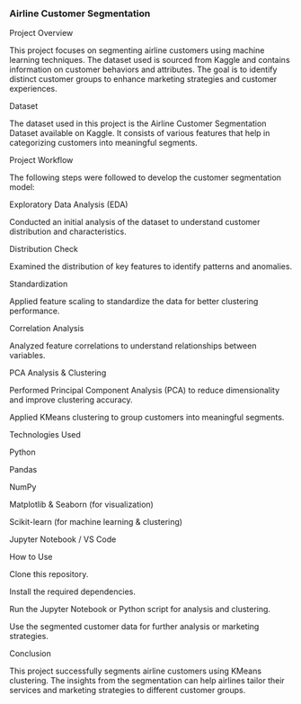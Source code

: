 ### Airline Customer Segmentation 

Project Overview

This project focuses on segmenting airline customers using machine learning techniques. The dataset used is sourced from Kaggle and contains information on customer behaviors and attributes. The goal is to identify distinct customer groups to enhance marketing strategies and customer experiences.

Dataset

The dataset used in this project is the Airline Customer Segmentation Dataset available on Kaggle. It consists of various features that help in categorizing customers into meaningful segments.

Project Workflow

The following steps were followed to develop the customer segmentation model:

Exploratory Data Analysis (EDA)

Conducted an initial analysis of the dataset to understand customer distribution and characteristics.

Distribution Check

Examined the distribution of key features to identify patterns and anomalies.

Standardization

Applied feature scaling to standardize the data for better clustering performance.

Correlation Analysis

Analyzed feature correlations to understand relationships between variables.

PCA Analysis & Clustering

Performed Principal Component Analysis (PCA) to reduce dimensionality and improve clustering accuracy.

Applied KMeans clustering to group customers into meaningful segments.

Technologies Used

Python

Pandas

NumPy

Matplotlib & Seaborn (for visualization)

Scikit-learn (for machine learning & clustering)

Jupyter Notebook / VS Code

How to Use

Clone this repository.

Install the required dependencies.

Run the Jupyter Notebook or Python script for analysis and clustering.

Use the segmented customer data for further analysis or marketing strategies.

Conclusion

This project successfully segments airline customers using KMeans clustering. The insights from the segmentation can help airlines tailor their services and marketing strategies to different customer groups.
